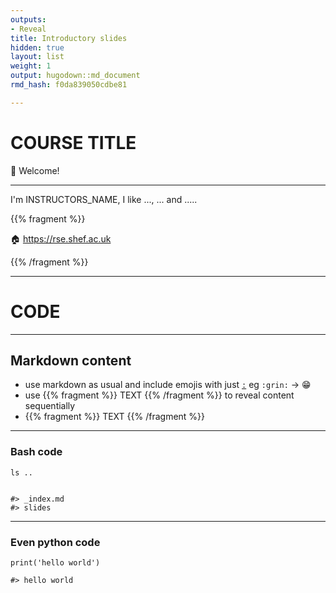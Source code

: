 ```yaml
---
outputs:
- Reveal
title: Introductory slides
hidden: true
layout: list
weight: 1
output: hugodown::md_document
rmd_hash: f0da839050cdbe81

---
```


COURSE TITLE
============

:wave: Welcome!

------------------------------------------------------------------------

I'm INSTRUCTORS\_NAME, I like ..., ... and .....

{{% fragment %}}

:house: <a href="https://rse.shef.ac.uk" class="uri">https://rse.shef.ac.uk</a>

{{% /fragment %}}

------------------------------------------------------------------------

CODE
====

------------------------------------------------------------------------

Markdown content
----------------

-   use markdown as usual and include emojis with just [`:`](https://rdrr.io/r/base/Colon.html) eg `:grin:` -\> :grin:
-   use {{% fragment %}} TEXT {{% /fragment %}} to reveal content sequentially
-   {{% fragment %}} TEXT {{% /fragment %}}

------------------------------------------------------------------------

### Bash code

<div class="highlight">

<pre class='chroma'><code class='language-r' data-lang='r'>ls ..


#> _index.md
#> slides
</code></pre>

</div>

------------------------------------------------------------------------

### Even python code

<div class="highlight">

<pre class='chroma'><code class='language-r' data-lang='r'>print('hello world')

#> hello world
</code></pre>

</div>

